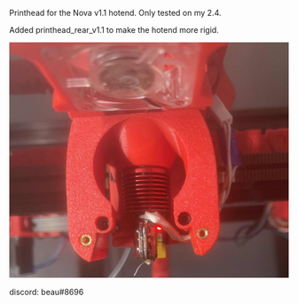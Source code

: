 Printhead for the Nova v1.1 hotend. Only tested on my 2.4.

Added printhead_rear_v1.1 to make the hotend more rigid.

![IMG_7034](images/IMG_7034.jpg)

discord: beau#8696
